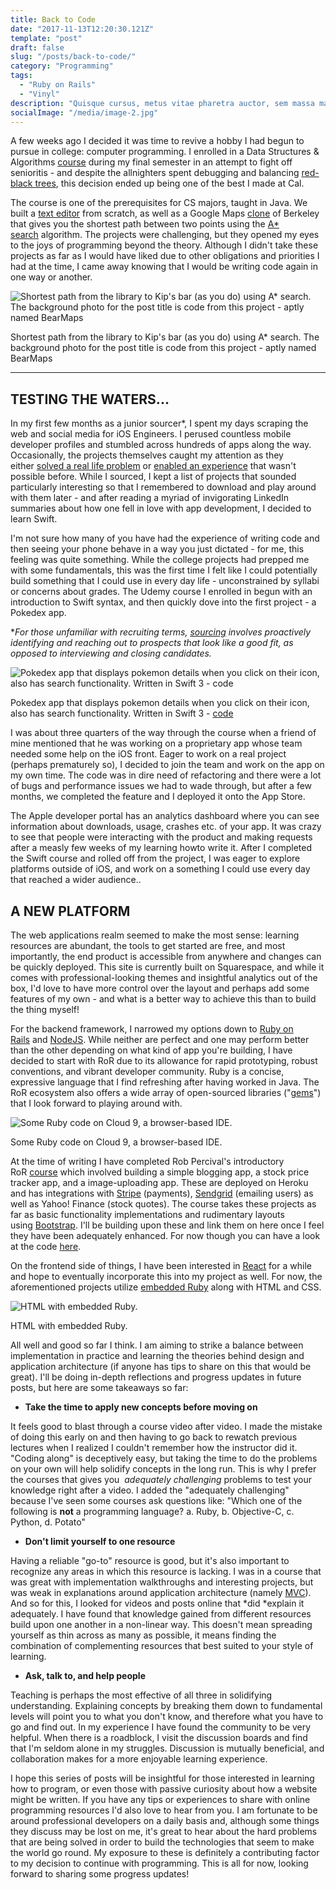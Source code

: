 ```yaml
---
title: Back to Code
date: "2017-11-13T12:20:30.121Z"
template: "post"
draft: false
slug: "/posts/back-to-code/"
category: "Programming"
tags:
  - "Ruby on Rails"
  - "Vinyl"
description: "Quisque cursus, metus vitae pharetra auctor, sem massa mattis sem, at interdum magna augue eget diam. Vestibulum ante ipsum primis in faucibus orci luctus et ultrices posuere cubilia Curae; Morbi lacinia molestie dui. Praesent blandit dolor. Sed non quam. In vel mi sit amet augue congue elementum."
socialImage: "/media/image-2.jpg"
---
```


A few weeks ago I decided it was time to revive a hobby I had begun to pursue in college: computer programming. I enrolled in a Data Structures & Algorithms [course](http://datastructur.es/sp16/) during my final semester in an attempt to fight off senioritis - and despite the allnighters spent debugging and balancing [red-black trees](https://en.wikipedia.org/wiki/Red%E2%80%93black_tree), this decision ended up being one of the best I made at Cal.

The course is one of the prerequisites for CS majors, taught in Java. We built a [text editor](http://datastructur.es/sp16/materials/proj/proj2/proj2.html) from scratch, as well as a Google Maps [clone](http://datastructur.es/sp16/materials/proj/proj3/proj3.html) of Berkeley that gives you the shortest path between two points using the [A* search](https://en.wikipedia.org/wiki/A*_search_algorithm) algorithm. The projects were challenging, but they opened my eyes to the joys of programming beyond the theory. Although I didn't take these projects as far as I would have liked due to other obligations and priorities I had at the time, I came away knowing that I would be writing code again in one way or another.

![Shortest path from the library to Kip's bar (as you do) using A* search. The background photo for the post title is code from this project - aptly named BearMaps](https://images.squarespace-cdn.com/content/v1/55fb0ce3e4b0e3c27323dd7c/1510511705558-HZHW36ULGFJLQMNNU5CJ/ke17ZwdGBToddI8pDm48kB8QVnDCEHqHqQSzd4Lmmr17gQa3H78H3Y0txjaiv_0fDoOvxcdMmMKkDsyUqMSsMWxHk725yiiHCCLfrh8O1z4YTzHvnKhyp6Da-NYroOW3ZGjoBKy3azqku80C789l0k6hc73dCNVBgUhRvNqFcN1nhvHyLTvAIG9KOqjcyurRH_IztENQwT_i1M6gYsPQHg/Screen+Shot+2017-11-13+at+1.33.38+AM.png?format=1500w)

Shortest path from the library to Kip's bar (as you do) using A* search. The background photo for the post title is code from this project - aptly named BearMaps

* * * * *

TESTING THE WATERS...
---------------------

In my first few months as a junior sourcer*, I spent my days scraping the web and social media for iOS Engineers. I perused countless mobile developer profiles and stumbled across hundreds of apps along the way. Occasionally, the projects themselves caught my attention as they either [solved a real life problem](https://www.hopper.com/) or [enabled an experience](https://www.detour.com/) that wasn't possible before. While I sourced, I kept a list of projects that sounded particularly interesting so that I remembered to download and play around with them later - and after reading a myriad of invigorating LinkedIn summaries about how one fell in love with app development, I decided to learn Swift.

I'm not sure how many of you have had the experience of writing code and then seeing your phone behave in a way you just dictated - for me, this feeling was quite something. While the college projects had prepped me with some fundamentals, this was the first time I felt like I could potentially build something that I could use in every day life - unconstrained by syllabi or concerns about grades. The Udemy course I enrolled in begun with an introduction to Swift syntax, and then quickly dove into the first project - a Pokedex app.

**For those unfamiliar with recruiting terms, [sourcing](https://www.hellotalent.com/blog/what-does-a-talent-sourcer-actually-do/) involves proactively identifying and reaching out to prospects that look like a good fit, as opposed to interviewing and closing candidates.*

![Pokedex app that displays pokemon details when you click on their icon, also has search functionality. Written in Swift 3 -  code](https://images.squarespace-cdn.com/content/v1/55fb0ce3e4b0e3c27323dd7c/1510510843051-QR24AIM7R673UV5J6PR3/ke17ZwdGBToddI8pDm48kBVxyjRi1K3b0_68KtJRnCRZw-zPPgdn4jUwVcJE1ZvWEtT5uBSRWt4vQZAgTJucoTqqXjS3CfNDSuuf31e0tVGTfHFUEvM4CD6-cmk1AonyocUEYzxsc-_bZiatt4VN4aEcAfnVBrEqrgp1UxUHGkY/Screen+Shot+2017-11-13+at+1.18.07+AM.png?format=750w)

Pokedex app that displays pokemon details when you click on their icon, also has search functionality. Written in Swift 3 - [code](https://github.com/nichanank/pokedex-app)

I was about three quarters of the way through the course when a friend of mine mentioned that he was working on a proprietary app whose team needed some help on the iOS front. Eager to work on a real project (perhaps prematurely so), I decided to join the team and work on the app on my own time. The code was in dire need of refactoring and there were a lot of bugs and performance issues we had to wade through, but after a few months, we completed the feature and I deployed it onto the App Store.

The Apple developer portal has an analytics dashboard where you can see information about downloads, usage, crashes etc. of your app. It was crazy to see that people were interacting with the product and making requests after a measly few weeks of my learning howto write it. After I completed the Swift course and rolled off from the project, I was eager to explore platforms outside of iOS, and work on a something I could use every day that reached a wider audience..

A NEW PLATFORM
--------------

The web applications realm seemed to make the most sense: learning resources are abundant, the tools to get started are free, and most importantly, the end product is accessible from anywhere and changes can be quickly deployed. This site is currently built on Squarespace, and while it comes with professional-looking themes and insightful analytics out of the box, I'd love to have more control over the layout and perhaps add some features of my own - and what is a better way to achieve this than to build the thing myself! 

For the backend framework, I narrowed my options down to [Ruby on Rails](http://rubyonrails.org/) and [NodeJS](https://nodejs.org/en/). While neither are perfect and one may perform better than the other depending on what kind of app you're building, I have decided to start with RoR due to its allowance for rapid prototyping, robust conventions, and vibrant developer community. Ruby is a concise, expressive language that I find refreshing after having worked in Java. The RoR ecosystem also offers a wide array of open-sourced libraries ("[gems](https://rubygems.org/)") that I look forward to playing around with.

![Some Ruby code on Cloud 9, a browser-based IDE.](https://images.squarespace-cdn.com/content/v1/55fb0ce3e4b0e3c27323dd7c/1510589911044-YO8YJTTDSEGM03I5POV6/ke17ZwdGBToddI8pDm48kKSzZN-tF5G4dIliu3D3q7R7gQa3H78H3Y0txjaiv_0fDoOvxcdMmMKkDsyUqMSsMWxHk725yiiHCCLfrh8O1z4YTzHvnKhyp6Da-NYroOW3ZGjoBKy3azqku80C789l0pqRZ-xQcWIwOn69OZqOg2kB2iVJ4RKsK5Qwdm8axQ599JE0Ad1-hBiBqrU6QS3MRg/Screen+Shot+2017-11-13+at+11.18.05+PM.png?format=1500w)

Some Ruby code on Cloud 9, a browser-based IDE.

At the time of writing I have completed Rob Percival's introductory RoR [course](https://www.udemy.com/the-complete-ruby-on-rails-developer-course/learn/v4/overview) which involved building a simple blogging app, a stock price tracker app, and a image-uploading app. These are deployed on Heroku and has integrations with [Stripe](https://www.nichanank.com/blog/2017/11/9/back-to-code#) (payments), [Sendgrid](https://sendgrid.com/) (emailing users) as well as Yahoo! Finance (stock quotes). The course takes these projects as far as basic functionality implementations and rudimentary layouts using [Bootstrap](http://getbootstrap.com/). I'll be building upon these and link them on here once I feel they have been adequately enhanced. For now though you can have a look at the code [here](https://github.com/nichanank?tab=repositories).

On the frontend side of things, I have been interested in [React](https://reactjs.org/) for a while and hope to eventually incorporate this into my project as well. For now, the aforementioned projects utilize [embedded Ruby](https://en.wikipedia.org/wiki/ERuby) along with HTML and CSS.

![HTML with embedded Ruby.](https://images.squarespace-cdn.com/content/v1/55fb0ce3e4b0e3c27323dd7c/1510590354140-5XSRQYFXO60NG0AHH3FS/ke17ZwdGBToddI8pDm48kHIF8xHkcF4D1Oy2W1KY2pcUqsxRUqqbr1mOJYKfIPR7LoDQ9mXPOjoJoqy81S2I8N_N4V1vUb5AoIIIbLZhVYy7Mythp_T-mtop-vrsUOmeInPi9iDjx9w8K4ZfjXt2diO3Esk0WtM7CTF2iNTta5CwYxR6IT6D47NGljC8TW6FCjLISwBs8eEdxAxTptZAUg/Screen+Shot+2017-11-13+at+11.24.38+PM.png?format=1500w)

HTML with embedded Ruby.

All well and good so far I think. I am aiming to strike a balance between implementation in practice and learning the theories behind design and application architecture (if anyone has tips to share on this that would be great). I'll be doing in-depth reflections and progress updates in future posts, but here are some takeaways so far:

-   **Take the time to apply new concepts before moving on**

It feels good to blast through a course video after video. I made the mistake of doing this early on and then having to go back to rewatch previous lectures when I realized I couldn't remember how the instructor did it. "Coding along" is deceptively easy, but taking the time to do the problems on your own will help solidify concepts in the long run. This is why I prefer the courses that gives you  *adequately challenging* problems to test your knowledge right after a video. I added the "adequately challenging" because I've seen some courses ask questions like: "Which one of the following is **not** a programming language? a. Ruby, b. Objective-C, c. Python, d. Potato"

-   **Don't limit yourself to one resource**

Having a reliable "go-to" resource is good, but it's also important to recognize any areas in which this resource is lacking. I was in a course that was great with implementation walkthroughs and interesting projects, but was weak in explanations around application architecture (namely [MVC](https://en.wikipedia.org/wiki/Model%E2%80%93view%E2%80%93controller)). And so for this, I looked for videos and posts online that *did *explain it adequately. I have found that knowledge gained from different resources build upon one another in a non-linear way. This doesn't mean spreading yourself as thin across as many as possible, it means finding the combination of complementing resources that best suited to your style of learning.

-   **Ask, talk to, and help people** 

Teaching is perhaps the most effective of all three in solidifying understanding. Explaining concepts by breaking them down to fundamental levels will point you to what you don't know, and therefore what you have to go and find out. In my experience I have found the community to be very helpful. When there is a roadblock, I visit the discussion boards and find that I'm seldom alone in my struggles. Discussion is mutually beneficial, and collaboration makes for a more enjoyable learning experience.

I hope this series of posts will be insightful for those interested in learning how to program, or even those with passive curiosity about how a website might be written. If you have any tips or experiences to share with online programming resources I'd also love to hear from you. I am fortunate to be around professional developers on a daily basis and, although some things they discuss may be lost on me, it's great to hear about the hard problems that are being solved in order to build the technologies that seem to make the world go round. My exposure to these is definitely a contributing factor to my decision to continue with programming. This is all for now, looking forward to sharing some progress updates!